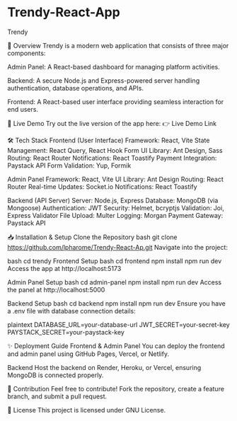 # Trendy-React-App
Trendy

📌 Overview
Trendy is a modern web application that consists of three major components:

Admin Panel: A React-based dashboard for managing platform activities.

Backend: A secure Node.js and Express-powered server handling authentication, database operations, and APIs.

Frontend: A React-based user interface providing seamless interaction for end users.

🚀 Live Demo
Try out the live version of the app here: 👉 Live Demo Link 

🛠️ Tech Stack
Frontend (User Interface)
Framework: React, Vite
State Management: React Query, React Hook Form
UI Library: Ant Design, Sass
Routing: React Router
Notifications: React Toastify
Payment Integration: Paystack API
Form Validation: Yup, Formik

Admin Panel
Framework: React, Vite
UI Library: Ant Design
Routing: React Router
Real-time Updates: Socket.io
Notifications: React Toastify

Backend (API Server)
Server: Node.js, Express
Database: MongoDB (via Mongoose)
Authentication: JWT
Security: Helmet, bcryptjs
Validation: Joi, Express Validator
File Upload: Multer
Logging: Morgan
Payment Gateway: Paystack API

📥 Installation & Setup
Clone the Repository
bash
git clone https://github.com/lpharome/Trendy-React-Ap.git
Navigate into the project:

bash
cd trendy
Frontend Setup
bash
cd frontend
npm install
npm run dev
Access the app at http://localhost:5173

Admin Panel Setup
bash
cd admin-panel
npm install
npm run dev
Access the panel at http://localhost:5000

Backend Setup
bash
cd backend
npm install
npm run dev
Ensure you have a .env file with database connection details:

plaintext
DATABASE_URL=your-database-url
JWT_SECRET=your-secret-key
PAYSTACK_SECRET=your-paystack-key

✨ Deployment Guide
Frontend & Admin Panel
You can deploy the frontend and admin panel using GitHub Pages, Vercel, or Netlify.

Backend
Host the backend on Render, Heroku, or Vercel, ensuring MongoDB is connected properly.

📢 Contribution
Feel free to contribute! Fork the repository, create a feature branch, and submit a pull request.

📝 License
This project is licensed under GNU License.
